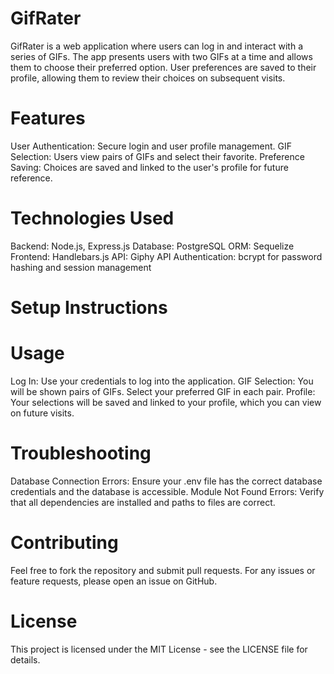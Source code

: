 # GifRater
GifRater is a web application where users can log in and interact with a series of GIFs. The app presents users with two GIFs at a time and allows them to choose their preferred option. User preferences are saved to their profile, allowing them to review their choices on subsequent visits.

# Features
User Authentication: Secure login and user profile management.
GIF Selection: Users view pairs of GIFs and select their favorite.
Preference Saving: Choices are saved and linked to the user's profile for future reference.

# Technologies Used
Backend: Node.js, Express.js
Database: PostgreSQL
ORM: Sequelize
Frontend: Handlebars.js
API: Giphy API
Authentication: bcrypt for password hashing and session management

# Setup Instructions

# Usage
Log In: Use your credentials to log into the application.
GIF Selection: You will be shown pairs of GIFs. Select your preferred GIF in each pair.
Profile: Your selections will be saved and linked to your profile, which you can view on future visits.

# Troubleshooting
Database Connection Errors: Ensure your .env file has the correct database credentials and the database is accessible.
Module Not Found Errors: Verify that all dependencies are installed and paths to files are correct.

# Contributing
Feel free to fork the repository and submit pull requests. For any issues or feature requests, please open an issue on GitHub.

# License
This project is licensed under the MIT License - see the LICENSE file for details.
